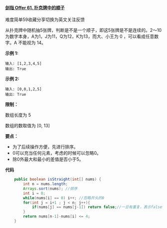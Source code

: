#### [剑指 Offer 61. 扑克牌中的顺子](https://leetcode-cn.com/problems/bu-ke-pai-zhong-de-shun-zi-lcof/)

难度简单59收藏分享切换为英文关注反馈

从扑克牌中随机抽5张牌，判断是不是一个顺子，即这5张牌是不是连续的。2～10为数字本身，A为1，J为11，Q为12，K为13，而大、小王为 0 ，可以看成任意数字。A 不能视为 14。

**示例 1:**

```
输入: [1,2,3,4,5]
输出: True
```

**示例 2:**

```
输入: [0,0,1,2,5]
输出: True
```

**限制：**

数组长度为 5 

数组的数取值为 [0, 13] 

**要点：**

- 为了后续操作方便，先进行排序。
- 0可以充当任何元素，考虑的时候可以忽略0。
- 除0外最大和最小的差值是否小于5。

**代码**

```java
    public boolean isStraight(int[] nums) {
        int n = nums.length;
        Arrays.sort(nums); //排序
        int i = 0;
        while(nums[i] == 0) i++; //忽略开头的0
        for(int j = i+1 ; j < n; j++){
            if(nums[j] == nums[j-1]) return false;//一旦有重复，表示false
        }
        return nums[n-1]-nums[i] <= 4;
    }
```

